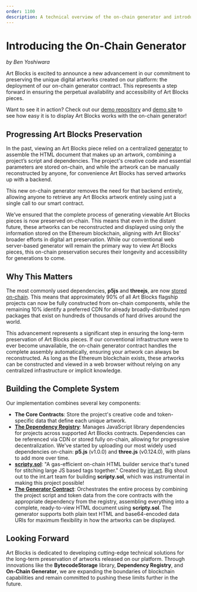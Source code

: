 ```yaml
---
order: 1100
description: A technical overview of the on-chain generator and introduction to the ecosystem of preservation projects at Art Blocks.
---
```


# Introducing the On-Chain Generator

*by Ben Yoshiwara*

Art Blocks is excited to announce a new advancement in our commitment to preserving the unique digital artworks created on our platform: the deployment of our on-chain generator contract. This represents a step forward in ensuring the perpetual availability and accessibility of Art Blocks pieces.

Want to see it in action? Check out our [demo repository](https://github.com/ArtBlocks/on-chain-generator-viewer) and [demo site](https://artblocks.io/onchain/generator) to see how easy it is to display Art Blocks works with the on-chain generator!

## Progressing Art Blocks Preservation

In the past, viewing an Art Blocks piece relied on a centralized [generator](https://docs.artblocks.io/creator-docs/art-blocks-101/generator/) to assemble the HTML document that makes up an artwork, combining a project’s script and dependencies. The project's creative code and essential parameters are stored on-chain, and while the artwork can be manually reconstructed by anyone, for convenience Art Blocks has served artworks up with a backend.

This new on-chain generator removes the need for that backend entirely, allowing anyone to retrieve any Art Blocks artwork entirely using just a single call to our smart contract.

We’ve ensured that the complete process of generating viewable Art Blocks pieces is now preserved on-chain. This means that even in the distant future, these artworks can be reconstructed and displayed using only the information stored on the Ethereum blockchain, aligning with Art Blocks’ broader efforts in digital art preservation. While our conventional web server-based generator will remain the primary way to view Art Blocks pieces, this on-chain preservation secures their longevity and accessibility for generations to come.

## Why This Matters

The most commonly used dependencies, **p5js** and **threejs**, are now [stored on-chain](https://docs.artblocks.io/creator-docs/art-blocks-101/on-chain/#summary). This means that approximately 90% of all Art Blocks flagship projects can now be fully constructed from on-chain components, while the remaining 10% identify a preferred CDN for already broadly-distributed npm packages that exist on hundreds of thousands of hard drives around the world.

This advancement represents a significant step in ensuring the long-term preservation of Art Blocks pieces. If our conventional infrastructure were to ever become unavailable, the on-chain generator contract handles the complete assembly automatically, ensuring your artwork can always be reconstructed. As long as the Ethereum blockchain exists, these artworks can be constructed and viewed in a web browser without relying on any centralized infrastructure or implicit knowledge.

## Building the Complete System

Our implementation combines several key components:

- **The Core Contracts**: Store the project's creative code and token-specific data that define each unique artwork.
- **[The Dependency Registry](https://etherscan.io/address/0x37861f95882ACDba2cCD84F5bFc4598e2ECDDdAF#readProxyContract)**: Manages JavaScript library dependencies for projects across supported Art Blocks contracts. Dependencies can be referenced via CDN or stored fully on-chain, allowing for progressive decentralization. We've started by uploading our most widely used dependencies on-chain: **p5.js** (v1.0.0) and **three.js** (v0.124.0), with plans to add more over time.
- **[scripty.sol](https://github.com/intartnft/scripty.sol)**: "A gas-efficient on-chain HTML builder service that's tuned for stitching large JS based tags together." Created by [int.art](int.art). Big shout out to the int.art team for building **scripty.sol**, which was instrumental in making this project possible!
- **[The Generator Contract](https://etherscan.io/address/0x953D288708bB771F969FCfD9BA0819eF506Ac718#readProxyContract)**: Orchestrates the entire process by combining the project script and token data from the core contracts with the appropriate dependency from the registry, assembling everything into a complete, ready-to-view HTML document using **scripty.sol**. The generator supports both plain text HTML and base64-encoded data URIs for maximum flexibility in how the artworks can be displayed.

## Looking Forward

Art Blocks is dedicated to developing cutting-edge technical solutions for the long-term preservation of artworks released on our platform. Through innovations like the **BytecodeStorage** library, **Dependency Registry**, and **On-Chain Generator**, we are expanding the boundaries of blockchain capabilities and remain committed to pushing these limits further in the future.
